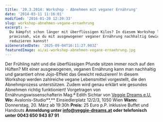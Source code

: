 ```yaml
---
title: '20.3.2014: Workshop - Abnehmen mit veganer Ernährung'
date: '2014-03-11 11:16:01'
modified: '2016-01-20 12:20:33'
slug: workshop-abnehmen-vegane-ernaehrung
excerpt: >-
  Du kämpfst schon länger mit überflüssigen Kilos? In diesem Workshop lernst du
  praxisnah, wie du mit ausgewogener veganer Ernährung nachhaltig Gewicht
  reduzieren kannst!
aiGeneratedDate: '2025-09-04T16:11:27.003Z'
featuredImage: ai/ai-workshop-abnehmen-vegane-ernaehrung.jpg
---
```


Der Frühling naht und die überflüssigen Pfunde sitzen immer noch auf den Hüften? Mit einer ausgewogenen, veganen Ernährung kann man nachhaltig und garantiert ohne Jojo-Effekt das Gewicht reduzieren! In diesem Workshop werden zahlreiche vegane Lebensmittel vorgestellt, die den Abnehmprozess unterstützen. Zudem wird genau erklärt wie gesundes Abnehmen richtig funktioniert! Vorgetragen von Ernährungswissenschafterin Mag.ª Edith Sichtar von [Veggie Dreams e.U.](http://www.veggie-dreams.at) **Wo:** Avalonis-Studio**,** Einsiedlerplatz 12/2/3, 1050 Wien **Wann:** Donnerstag, 20. März ab 19:30h **Preis:** 25 Euro p.P. inklusive Buffet und Handouts **Anmeldung unter info@veggie-dreams.at oder telefonisch unter 0043 650 943 87 91**
